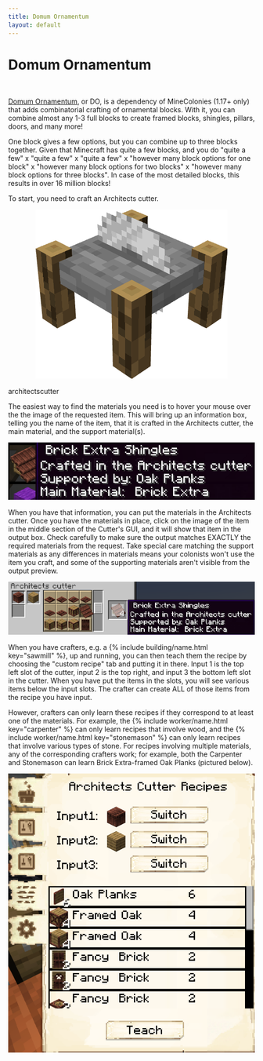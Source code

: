 ```yaml
---
title: Domum Ornamentum
layout: default
---
```

# Domum Ornamentum
<br>

[Domum Ornamentum](https://www.curseforge.com/minecraft/mc-mods/domum-ornamentum), or DO, is a dependency of MineColonies (1.17+ only) that adds combinatorial crafting of ornamental blocks. With it, you can combine almost any 1-3 full blocks to create framed blocks, shingles, pillars, doors, and many more!

One block gives a few options, but you can combine up to three blocks together.
Given that Minecraft has quite a few blocks, and you do "quite a few" x "quite a few" x "quite a few" x "however many block options for one block" x "however many block options for two blocks" x "however many block options for three blocks".
In case of the most detailed blocks, this results in over 16 million blocks!

To start, you need to craft an Architects cutter.

<div class="infobox box text-center">
    <p style="text-align:center;"><img src="../../assets/images/icons/minecolonies/architectscutter.png" alt="Architects cutter"></p>
    <recipe>architectscutter</recipe>
</div>

The easiest way to find the materials you need is to hover your mouse over the the image of the requested item. This will bring up an information box, telling you the name of the item, that it is crafted in the Architects cutter, the main material, and the support material(s).

<img src="../../assets/images/misc/do_shingles_mouseover.png" alt="Request for a Domum Ornamentum item"/>

When you have that information, you can put the materials in the Architects cutter. Once you have the materials in place, click on the image of the item in the middle section of the Cutter's GUI, and it will show that item in the output box. Check carefully to make sure the output matches EXACTLY the required materials from the request. Take special care matching the support materials as any differences in materials means your colonists won't use the item you craft, and some of the supporting materials aren't visible from the output preview.

<img src="../../assets/images/misc/do_shingles_cutter.png" alt="The Architects cutter's interface, showing shingles"/>

When you have crafters, e.g. a {% include building/name.html key="sawmill" %}, up and running, you can then teach them the recipe by choosing the "custom recipe" tab and putting it in there.
Input 1 is the top left slot of the cutter, input 2 is the top right, and input 3 the bottom left slot in the cutter. When you have put the items in the slots, you will see various items below the input slots. The crafter can create ALL of those items from the recipe you have input.

However, crafters can only learn these recipes if they correspond to at least one of the materials. For example, the {% include worker/name.html key="carpenter" %} can only learn recipes that involve wood, and the {% include worker/name.html key="stonemason" %} can only learn recipes that involve various types of stone. For recipes involving multiple materials, any of the corresponding crafters work; for example, both the Carpenter and Stonemason can learn Brick Extra-framed Oak Planks (pictured below).

<img src="../../assets/images/misc/do_shingles_sawmill.png" alt="Teaching the Sawmill an Architects cutter recipe"/>
